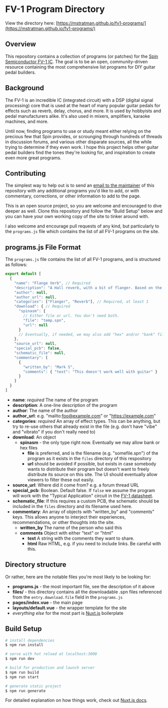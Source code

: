 # FV-1 Program Directory

View the directory here: [https://mstratman.github.io/fv1-programs/](https://mstratman.github.io/fv1-programs/)

## Overview

This repository contains a collection of programs (or patches) for the
[Spin Semiconductor FV-1 IC](http://spinsemi.com/products.html). The goal is to be an open, community-driven
resource containing the most comprehensive list programs for DIY guitar pedal builders. 

## Background

The FV-1 is an incredible IC (integrated circuit) with a DSP (digital signal processing) core that is used at the heart of many popular guitar pedals for effects such as reverb, delay, chorus, and more. It is used by hobbyists and pedal manufacturers alike.  It's also used in mixers, amplifiers, karaoke machines, and more.

Until now, finding programs to use or study meant either relying on the precious few that Spin provides, or scrounging through hundreds of threads in discussion forums, and various other disparate sources, all the while trying to determine if they even work. I hope this project helps other guitar pedal builders find the tones they're looking for, and inspiration to create even more great programs.

## Contributing

The simplest way to help out is to send an [email to the maintainer](stratman@gmail.com) of this
repository with any additional programs you'd like to add, or with commentary, corrections, or other information to add to the page.

This is an open source project, so you are welcome and encouraged to dive deeper as well.  Clone this repository and follow the "Build Setup" below and you can have your own working copy of the site to tinker around with.

I also welcome and encourage pull requests of any kind, but particularly to the `programs.js` file which contains the list of all FV-1 programs on the site.

## programs.js File Format

The `programs.js` file contains the list of all FV-1 programs, and is
structured as follows:

```js
export default [
  {
    "name": "Flange Verb", // Required
    "description": "A Hall reverb, with a bit of flanger. Based on the internal ROM program, with a few tweaks.",
    "author": null,
    "author_url": null,
    "categories": ["Flanger", "Reverb"], // Required, at least 1
    "download": { // Required
      "spinasm": {
        // Either file or url. You don't need both.
        "file": "temp.spn",
        "url": null
      }
      // Eventually, if needed, we may also add "hex" and/or "bank" files here.
    },
    "source_url": null,
    "special_pcb": false,
    "schematic_file": null,
    "commentary": [
      {
        "written_by": "Mark S",
        "comments": { "text": "This doesn't work well with guitar" }
      }
    ]
  }
]
```

* **name**: *required* The name of the program
* **description**: A one-line description of the program
* **author**: The name of the author
* **author_url**: e.g. "mailto:foo@example.com" or "https://example.com"
* **categories**: *required* An array of effect types. This can be anything, but try to re-use others that already exist in the file (e.g. don't have "vibe" and "vibrato" if you don't really need to)
* **download**: An object
  * **spinasm** - the only type right now. Eventually we may allow bank or hex files
    * **file** is preferred, and is the filename (e.g. "somefile.spn") of the program as it exists in the `files` directory of this respository
    * **url** should be avoided if possible, but exists in case somebody wants to distribute their program but doesn't want to freely distribute its source on this site. The UI should eventually allow viewers to filter these out easily.
* **source_url**: Where did it come from? e.g. a forum thread URL
* **special_pcb**: Boolean. Default false. If `false` we assume the program will work with the "Typical Application" circuit in the [FV-1 datasheet](http://www.spinsemi.com/Products/datasheets/spn1001/FV-1.pdf).
* **schematic_file**: If this requires a custom PCB, the schematic should be included in the `files` directory and its filename used here.
* **commentary**: An array of objects with "written_by" and "comments" keys.  This allows anyone to interject their experiences, recommendations, or other thoughts into the site.
  * **written_by** The name of the person who said this
  * **comments** Object with either "text" or "html"
    * **text** A string with the comments they want to share.
    * **html** Raw HTML, e.g. if you need to include links. Be careful with this.

## Directory structure

Or rather, here are the notable files you're most likely to be looking for:

* **programs.js** - the most important file, see the description of it above
* **files/** - this directory contains all the downloadable .spn files referenced from the `entry.download.file` field in the `programs.js`
* **pages/index.vue** - the main page
* **layouts/default.vue** - the wrapper template for the site
* *everything else* for the most part is [Nuxt.js](https://nuxtjs.org/) boilerplate

## Build Setup

``` bash
# install dependencies
$ npm run install

# serve with hot reload at localhost:3000
$ npm run dev

# build for production and launch server
$ npm run build
$ npm run start

# generate static project
$ npm run generate
```

For detailed explanation on how things work, check out [Nuxt.js docs](https://nuxtjs.org).
